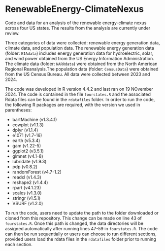 # RenewableEnergy-ClimateNexus

Code and data for an analysis of the renewable energy-climate nexus across four US states. The results from the analysis are currently under review. 

Three categories of data were collected: renewable energy generation data, climate data, and population data. The renewable energy generation data (folder: `EIAdata`) includes energy generation data for hydroelectric, solar, and wind power obtained from the US Energy Information Administration. The climate data (folder: `NARRdata`) were obtained from the North American Regional Reanalysis.The population data (folder: `CensusData`) were obtained from the US Census Bureau. All data were collected between 2023 and 2024.

The code was developed in R version 4.4.2 and last ran on 19 NOvember 2024. The code is contained in the file `fourstates.R` and the associated Rdata files can be found in the `rdatafiles` folder. In order to run the code, the following R packages are required, with the version we used in parentheses: 

*  bartMachine (v1.3.4.1)
*  cowplot (v1.1.3)
*  dplyr (v1.1.4)
*  e1071 (v1.7-16)
*  earth (v5.3.4)
*  gam (v1.22-5)
*  ggplot2 (v3.5.1)
*  glmnet (v4.1-8)
*  lubridate (v1.9.3)
*  pdp (v0.8.2)
*  randomForest (v4.7-1.2)
*  readxl (v1.4.3)
*  reshape2 (v1.4.4)
*  rpart (v4.1.23)
*  scales (v1.3.0)
*  stringr (v1.5.1)
*  VSURF (v1.2.0)

To run the code, users need to update the path to the folder downloaded or cloned from this repository. This change can be made on line 43 of `fourstates.R`. Once this path is changed, the data directories will be assigned automatically after running lines 47-59 in `fourstates.R`. The code can then be run sequentially or users can choose to run different sections, provided users load the rdata files in the `rdatafiles` folder prior to running each section. 
